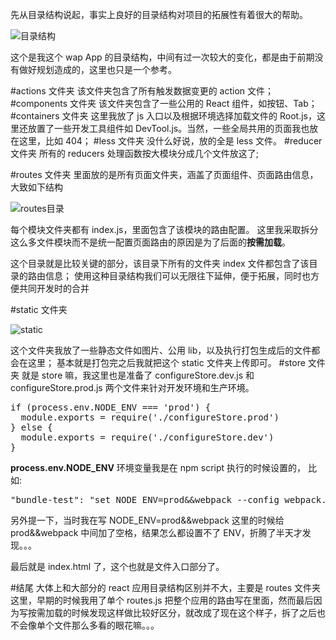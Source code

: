 先从目录结构说起，事实上良好的目录结构对项目的拓展性有着很大的帮助。

![目录结构](http://upload-images.jianshu.io/upload_images/5677873-511a972ac349fa66.png?imageMogr2/auto-orient/strip%7CimageView2/2/w/1240)

这个是我这个 wap App 的目录结构，中间有过一次较大的变化，都是由于前期没有做好规划造成的，这里也只是一个参考。

#actions 文件夹
该文件夹包含了所有触发数据变更的 action 文件；
#components 文件夹
该文件夹包含了一些公用的 React 组件，如按钮、Tab；
#containers 文件夹
这里我放了 js 入口以及根据环境选择加载文件的 Root.js，这里还放置了一些开发工具组件如 DevTool.js。当然，一些全局共用的页面我也放在这里，比如 404；
#less 文件夹
没什么好说，放的全是 less 文件。
#reducer 文件夹
所有的 reducers 处理函数按大模块分成几个文件放这了;

#routes 文件夹
里面放的是所有页面文件夹，涵盖了页面组件、页面路由信息，大致如下结构

![routes目录](http://upload-images.jianshu.io/upload_images/5677873-49523ee645cbd86d.png?imageMogr2/auto-orient/strip%7CimageView2/2/w/1240)

每个模块文件夹都有 index.js，里面包含了该模块的路由配置。
这里我采取拆分这么多文件模块而不是统一配置页面路由的原因是为了后面的**按需加载**。

这个目录就是比较关键的部分，该目录下所有的文件夹 index 文件都包含了该目录的路由信息；
使用这种目录结构我们可以无限往下延伸，便于拓展，同时也方便共同开发时的合并

#static 文件夹

![static](http://upload-images.jianshu.io/upload_images/5677873-8e2492aee759e359.png?imageMogr2/auto-orient/strip%7CimageView2/2/w/1240)

这个文件夹我放了一些静态文件如图片、公用 lib，以及执行打包生成后的文件都会在这里；
基本就是打包完之后我就把这个 static 文件夹上传即可。
#store 文件夹
就是 store 嘛，我这里也是准备了 configureStore.dev.js 和 configureStore.prod.js 两个文件来针对开发环境和生产环境。

<pre>
if (process.env.NODE_ENV === 'prod') {
  module.exports = require('./configureStore.prod')
} else {
  module.exports = require('./configureStore.dev')
}
</pre>

**process.env.NODE_ENV** 环境变量我是在 npm script 执行的时候设置的，
比如:

<pre>"bundle-test": "set NODE_ENV=prod&&webpack --config webpack.bundle.test.config.js -p --progress --colors"</pre>

另外提一下，当时我在写 NODE_ENV=prod&&webpack 这里的时候给 prod&&webpack 中间加了空格，结果怎么都设置不了 ENV，折腾了半天才发现。。。

最后就是 index.html 了，这个也就是文件入口部分了。

#结尾
大体上和大部分的 react 应用目录结构区别并不大，主要是 routes 文件夹这里，早期的时候我用了单个 routes.js 把整个应用的路由写在里面，然而最后因为写按需加载的时候发现这样做比较好区分，就改成了现在这个样子，拆了之后也不会像单个文件那么多看的眼花嘛。。。
